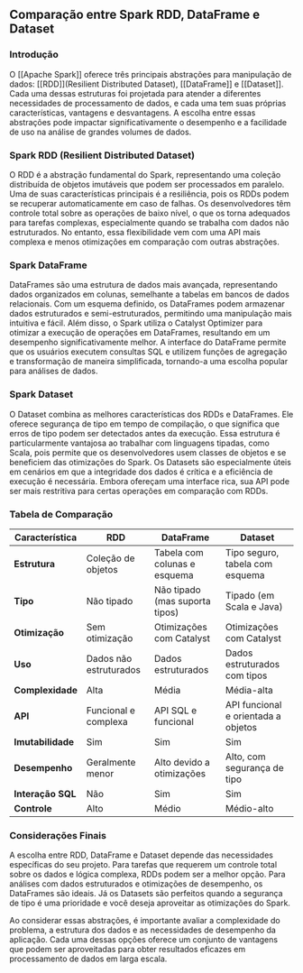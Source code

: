 ## Comparação entre Spark RDD, DataFrame e Dataset

### Introdução
O [[Apache Spark]] oferece três principais abstrações para manipulação de dados:  [[RDD]](Resilient Distributed Dataset), [[DataFrame]] e [[Dataset]]. Cada uma dessas estruturas foi projetada para atender a diferentes necessidades de processamento de dados, e cada uma tem suas próprias características, vantagens e desvantagens. A escolha entre essas abstrações pode impactar significativamente o desempenho e a facilidade de uso na análise de grandes volumes de dados.

### Spark RDD (Resilient Distributed Dataset)
O RDD é a abstração fundamental do Spark, representando uma coleção distribuída de objetos imutáveis que podem ser processados em paralelo. Uma de suas características principais é a resiliência, pois os RDDs podem se recuperar automaticamente em caso de falhas. Os desenvolvedores têm controle total sobre as operações de baixo nível, o que os torna adequados para tarefas complexas, especialmente quando se trabalha com dados não estruturados. No entanto, essa flexibilidade vem com uma API mais complexa e menos otimizações em comparação com outras abstrações.

### Spark DataFrame
DataFrames são uma estrutura de dados mais avançada, representando dados organizados em colunas, semelhante a tabelas em bancos de dados relacionais. Com um esquema definido, os DataFrames podem armazenar dados estruturados e semi-estruturados, permitindo uma manipulação mais intuitiva e fácil. Além disso, o Spark utiliza o Catalyst Optimizer para otimizar a execução de operações em DataFrames, resultando em um desempenho significativamente melhor. A interface do DataFrame permite que os usuários executem consultas SQL e utilizem funções de agregação e transformação de maneira simplificada, tornando-a uma escolha popular para análises de dados.

### Spark Dataset
O Dataset combina as melhores características dos RDDs e DataFrames. Ele oferece segurança de tipo em tempo de compilação, o que significa que erros de tipo podem ser detectados antes da execução. Essa estrutura é particularmente vantajosa ao trabalhar com linguagens tipadas, como Scala, pois permite que os desenvolvedores usem classes de objetos e se beneficiem das otimizações do Spark. Os Datasets são especialmente úteis em cenários em que a integridade dos dados é crítica e a eficiência de execução é necessária. Embora ofereçam uma interface rica, sua API pode ser mais restritiva para certas operações em comparação com RDDs.

### Tabela de Comparação

| Característica      | RDD                      | DataFrame                     | Dataset                      |
|---------------------|-------------------------|-------------------------------|-----------------------------|
| **Estrutura**       | Coleção de objetos      | Tabela com colunas e esquema  | Tipo seguro, tabela com esquema |
| **Tipo**            | Não tipado              | Não tipado (mas suporta tipos) | Tipado (em Scala e Java)    |
| **Otimização**      | Sem otimização          | Otimizações com Catalyst      | Otimizações com Catalyst     |
| **Uso**             | Dados não estruturados  | Dados estruturados            | Dados estruturados com tipos  |
| **Complexidade**    | Alta                    | Média                         | Média-alta                   |
| **API**             | Funcional e complexa    | API SQL e funcional           | API funcional e orientada a objetos |
| **Imutabilidade**   | Sim                     | Sim                           | Sim                          |
| **Desempenho**      | Geralmente menor        | Alto devido a otimizações     | Alto, com segurança de tipo   |
| **Interação SQL**   | Não                     | Sim                           | Sim                          |
| **Controle**        | Alto                    | Médio                         | Médio-alto                   |

### Considerações Finais
A escolha entre RDD, DataFrame e Dataset depende das necessidades específicas do seu projeto. Para tarefas que requerem um controle total sobre os dados e lógica complexa, RDDs podem ser a melhor opção. Para análises com dados estruturados e otimizações de desempenho, os DataFrames são ideais. Já os Datasets são perfeitos quando a segurança de tipo é uma prioridade e você deseja aproveitar as otimizações do Spark.

Ao considerar essas abstrações, é importante avaliar a complexidade do problema, a estrutura dos dados e as necessidades de desempenho da aplicação. Cada uma dessas opções oferece um conjunto de vantagens que podem ser aproveitadas para obter resultados eficazes em processamento de dados em larga escala.